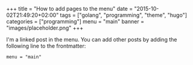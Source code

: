 +++
title = "How to add pages to the menu"
date = "2015-10-02T21:49:20+02:00"
tags = ["golang", "programming", "theme", "hugo"]
categories = ["programming"]
menu = "main"
banner = "images/placeholder.png"
+++

I'm a linked post in the menu. You can add other posts by adding the following line to the frontmatter:

    menu = "main"